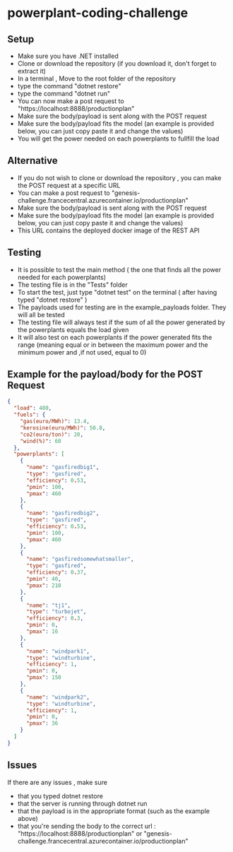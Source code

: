 # powerplant-coding-challenge

## Setup

- Make sure you have .NET installed
- Clone or download the repository (if you download it, don't forget to extract it)
- In a terminal , Move to the root folder of the repository
- type the command "dotnet restore"
- type the command "dotnet run"
- You can now make a post request to "https://localhost:8888/productionplan"
- Make sure the body/payload is sent along with the POST request
- Make sure the body/payload fits the model (an example is provided below, you can just copy paste it and change the values)
- You will get the power needed on each powerplants to fullfill the load

## Alternative

- If you do not wish to clone or download the repository , you can make the POST request at a specific URL
- You can make a post request to "genesis-challenge.francecentral.azurecontainer.io/productionplan"
- Make sure the body/payload is sent along with the POST request
- Make sure the body/payload fits the model (an example is provided below, you can just copy paste it and change the values)
- This URL contains the deployed docker image of the REST API

## Testing

- It is possible to test the main method ( the one that finds all the power needed for each powerplants)
- The testing file is in the "Tests" folder
- To start the test, just type "dotnet test" on the terminal ( after having typed "dotnet restore" )
- The payloads used for testing are in the example_payloads folder. They will all be tested
- The testing file will always test if the sum of all the power generated by the powerplants equals the load given
- It will also test on each powerplants if the power generated fits the range (meaning equal or in between the maximum power and the minimum power and ,if not used, equal to 0)

## Example for the payload/body for the POST Request

```json
{
  "load": 480,
  "fuels": {
    "gas(euro/MWh)": 13.4,
    "kerosine(euro/MWh)": 50.8,
    "co2(euro/ton)": 20,
    "wind(%)": 60
  },
  "powerplants": [
    {
      "name": "gasfiredbig1",
      "type": "gasfired",
      "efficiency": 0.53,
      "pmin": 100,
      "pmax": 460
    },
    {
      "name": "gasfiredbig2",
      "type": "gasfired",
      "efficiency": 0.53,
      "pmin": 100,
      "pmax": 460
    },
    {
      "name": "gasfiredsomewhatsmaller",
      "type": "gasfired",
      "efficiency": 0.37,
      "pmin": 40,
      "pmax": 210
    },
    {
      "name": "tj1",
      "type": "turbojet",
      "efficiency": 0.3,
      "pmin": 0,
      "pmax": 16
    },
    {
      "name": "windpark1",
      "type": "windturbine",
      "efficiency": 1,
      "pmin": 0,
      "pmax": 150
    },
    {
      "name": "windpark2",
      "type": "windturbine",
      "efficiency": 1,
      "pmin": 0,
      "pmax": 36
    }
  ]
}
```
## Issues 

If there are any issues , make sure
- that you typed dotnet restore
- that the server is running through dotnet run
- that the payload is in the appropriate format (such as the example above)
- that you're sending the body to the correct url : "https://localhost:8888/productionplan" or "genesis-challenge.francecentral.azurecontainer.io/productionplan" 